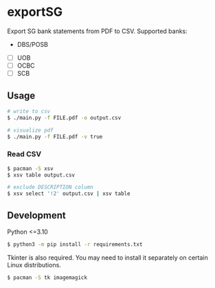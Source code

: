 # exportSG

Export SG bank statements from PDF to CSV. Supported banks:

- DBS/POSB
- [ ] UOB
- [ ] OCBC
- [ ] SCB

## Usage

```bash
# write to csv
$ ./main.py -f FILE.pdf -o output.csv

# visualize pdf
$ ./main.py -f FILE.pdf -v true
```

### Read CSV

```bash
$ pacman -S xsv
$ xsv table output.csv

# exclude DESCRIPTION column
$ xsv select '!2' output.csv | xsv table
```

## Development
Python <=3.10

```bash
$ python3 -m pip install -r requirements.txt
```

Tkinter is also required. You may need to install it separately on certain
Linux distributions.

```bash
$ pacman -S tk imagemagick
```
